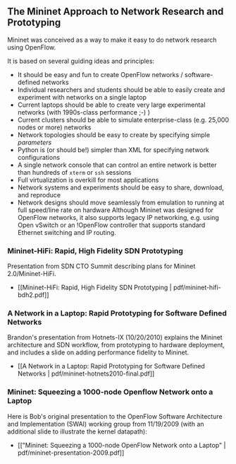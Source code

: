 The Mininet Approach to Network Research and Prototyping
---------------------------------------------------------

Mininet was conceived as a way to make it easy to do network research using OpenFlow.

It is based on several guiding ideas and principles:

* It should be easy and fun to create OpenFlow networks / software-defined networks
* Individual researchers and students should be able to easily create and experiment with networks on a single laptop
* Current laptops should be able to create very large experimental networks (with 1990s-class performance ;-) )
* Current clusters should be able to simulate enterprise-class (e.g. 25,000 nodes or more) networks
* Network topologies should be easy to create by specifying simple _parameters_
* Python is (or should be!) simpler than XML for specifying network configurations
* A single network console that can control an entire network is better than hundreds of `xterm` or `ssh` sessions
* Full virtualization is overkill for most applications
* Network systems and experiments should be easy to share, download, and reproduce
* Network designs should move seamlessly from emulation to running at full speed/line rate on hardware
Although Mininet was designed for OpenFlow networks, it also supports legacy IP networking, e.g. using Open vSwitch or an !OpenFlow controller that supports standard Ethernet switching and IP routing.

### Mininet-HiFi: Rapid, High Fidelity SDN Prototyping

Presentation from SDN CTO Summit describing plans for Mininet 2.0/Mininet-HiFi.

* [[Mininet-HiFi: Rapid, High Fidelity SDN Prototyping | pdf/mininet-hifi-bdh2.pdf]]

### A Network in a Laptop: Rapid Prototyping for Software Defined Networks

Brandon's presentation from Hotnets-IX (10/20/2010) explains the Mininet architecture and SDN workflow, from prototyping to hardware deployment, and includes a slide on adding performance fidelity to Mininet.

* [[A Network in a Laptop: Rapid Prototyping for Software Defined Networks | pdf/mininet-hotnets2010-final.pdf]]

### Mininet: Squeezing a 1000-node Openflow Network onto a Laptop

Here is Bob's original presentation to the OpenFlow Software Architecture and Implementation (SWAI) working group from 11/19/2009 (with an additional slide to illustrate the kernel datapath):

* [["Mininet: Squeezing a 1000-node OpenFlow Network onto a Laptop" | pdf/mininet-presentation-2009.pdf]]